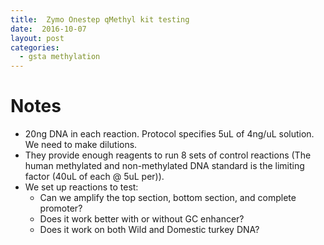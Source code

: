 ```yaml
---
title:  Zymo Onestep qMethyl kit testing
date:  2016-10-07
layout: post
categories:
  - gsta methylation
---
```

# Notes

* 20ng DNA in each reaction. Protocol specifies 5uL of 4ng/uL solution. We need to make dilutions.
* They provide enough reagents to run 8 sets of control reactions (The human methylated and non-methylated DNA standard is the limiting factor (40uL of each @ 5uL per)).
* We set up reactions to test:
  * Can we amplify the top section, bottom section, and complete promoter?
  * Does it work better with or without GC enhancer?
  * Does it work on both Wild and Domestic turkey DNA?
